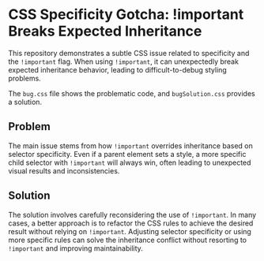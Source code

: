 # CSS Specificity Gotcha: !important Breaks Expected Inheritance

This repository demonstrates a subtle CSS issue related to specificity and the `!important` flag.  When using `!important`, it can unexpectedly break expected inheritance behavior, leading to difficult-to-debug styling problems.

The `bug.css` file shows the problematic code, and `bugSolution.css` provides a solution.

## Problem

The main issue stems from how `!important` overrides inheritance based on selector specificity. Even if a parent element sets a style, a more specific child selector with `!important` will always win, often leading to unexpected visual results and inconsistencies.

## Solution

The solution involves carefully reconsidering the use of `!important`. In many cases, a better approach is to refactor the CSS rules to achieve the desired result without relying on `!important`.  Adjusting selector specificity or using more specific rules can solve the inheritance conflict without resorting to `!important` and improving maintainability.
